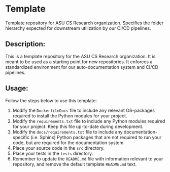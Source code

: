 # Template
Template repository for ASU CS Research organization. Specifies the folder hierarchy expected for downstream utilization
by our CI/CD pipelines. 

## Description:
This is a template repository for the ASU CS Research organization. It is meant to be used as a starting point for new
repositories. It enforces a standardized environment for our auto-documentation system and CI/CD pipelines. 

## Usage:
Follow the steps below to use this template:
1. Modify the `DockerfileDocs` file to include any relevant OS-packages required to install the Python modules for your 
project.
2. Modify the `requirements.txt` file to include any Python modules required for your project. Keep this file up-to-date
during development.
3. Modify the `docs/requirements.txt` file to include any documentation-specific (i.e. Sphinx) Python packages that are 
not required to run your code, but are required for the documentation system.
4. Place your source code in the `src` directory.
5. Place your tests in the `tests` directory.
6. Remember to update the `README.md` file with information relevant to your repository, and remove the default template
`README.md` text.
